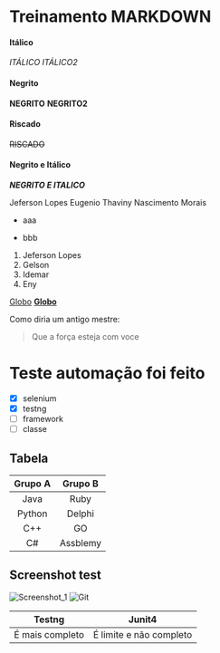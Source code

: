 # Treinamento MARKDOWN
#### Itálico 
*ITÁLICO*
_ITÁLICO2_
#### Negrito
**NEGRITO**
__NEGRITO2__
#### Riscado
~~RISCADO~~
#### Negrito e Itálico
**_NEGRITO E ITALICO_**

Jeferson Lopes Eugenio
Thaviny Nascimento Morais

- aaa
* bbb
1. Jeferson Lopes
2. Gelson
3. Idemar
4. Eny

[Globo](http://www.globo.com)
[**Globo**](http://www.globo.com)

Como diria um antigo mestre:
> Que a força esteja com voce

# Teste automação foi feito
- [x] selenium
- [x] testng
- [ ] framework
- [ ] classe

## Tabela
| Grupo A | Grupo B |
|:-------:|:-------:|
| Java    | Ruby    |
| Python  | Delphi  |
| C++     | GO      |
| C#      | Assblemy|

## Screenshot test
![Screenshot_1](https://user-images.githubusercontent.com/38334949/72829175-0b740780-3c5d-11ea-9a23-6f4275d1d4bf.jpg)
![Git](../gitgithub2.png)

Testng | Junit4
---|---
É mais completo | É limite e não completo

